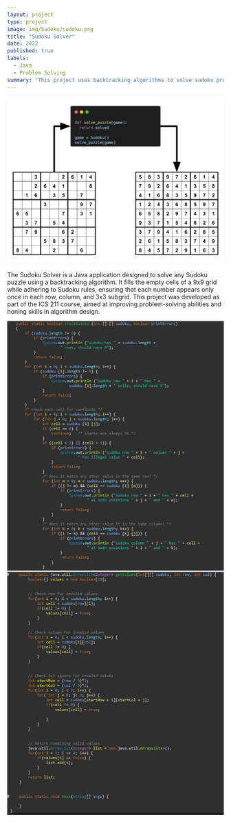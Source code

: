 ```yaml
---
layout: project
type: project
image: img/Sudoku/sudoku.png
title: "Sudoku Solver"
date: 2022
published: true
labels:
  - Java
  - Problem Solving
summary: "This project uses backtracking algorithms to solve sudoku problems"
---
```


<img class="img-fluid" src="../img/Sudoku/sudokuSolver.png">

The Sudoku Solver is a Java application designed to solve any Sudoku puzzle using a backtracking algorithm. It fills the empty cells of a 9x9 grid while adhering to Sudoku rules, ensuring that each number appears only once in each row, column, and 3x3 subgrid. This project was developed as part of the ICS 211 course, aimed at improving problem-solving abilities and honing skills in algorithm design.

<img class="img-fluid" src="../img/Sudoku/sudokuSolver_1.png">
<img class="img-fluid" src="../img/Sudoku/sudokuSolver_2.png">
